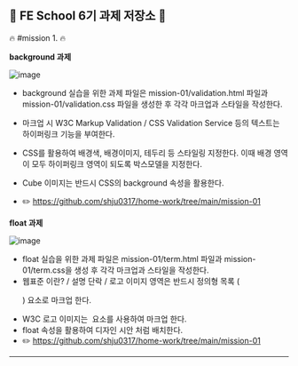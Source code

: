 :punch: **FE School 6기 과제 저장소**  :punch:
 ---
 
 :fire: #mission 1.  :fire:
 
**background 과제**

![image](https://github.com/shju0317/home-work/assets/31871923/c51681a8-0c0b-403f-8dcb-3fa865bc8300)
- background 실습을 위한 과제 파일은 mission-01/validation.html 파일과 mission-01/validation.css 파일을 생성한 후 각각 마크업과 스타일을 작성한다.
- 마크업 시 W3C Markup Validation / CSS Validation Service 등의 텍스트는 하이퍼링크 기능을 부여한다.
- CSS를 활용하여 배경색, 배경이미지, 테두리 등 스타일링 지정한다. 이때 배경 영역이 모두 하이퍼링크 영역이 되도록 박스모델을 지정한다.
- Cube 이미지는 반드시 CSS의 background 속성을 활용한다.

- :pencil2: https://github.com/shju0317/home-work/tree/main/mission-01

**float 과제**

![image](https://github.com/shju0317/home-work/assets/31871923/54328a3c-bd6e-46d2-b392-2a247f606d5f)
- float 실습을 위한 과제 파일은 mission-01/term.html 파일과 mission-01/term.css을 생성 후 각각 마크업과 스타일을 작성한다.
- 웹표준 이란? / 설명 단락 / 로고 이미지 영역은 반드시 정의형 목록 (<dl>) 요소로 마크업 한다.
- W3C 로고 이미지는 <img> 요소를 사용하여 마크업 한다.
- float 속성을 활용하여 디자인 시안 처럼 배치한다.
- :pencil2: https://github.com/shju0317/home-work/tree/main/mission-01
---
 
